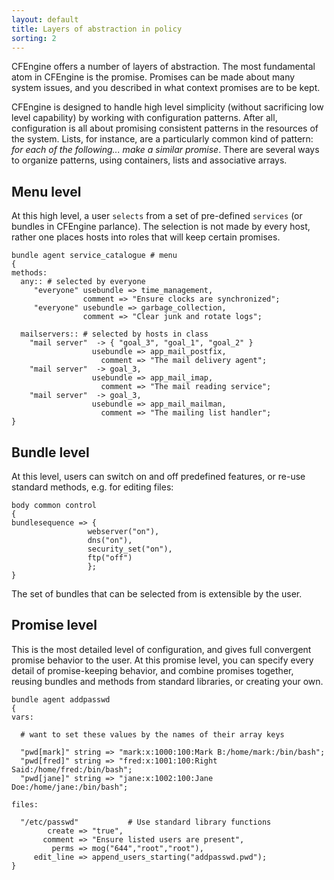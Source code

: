 ```yaml
---
layout: default
title: Layers of abstraction in policy
sorting: 2
---
```


CFEngine offers a number of layers of abstraction. The most fundamental atom
in CFEngine is the promise. Promises can be made about many system issues, and
you described in what context promises are to be kept.

CFEngine is designed to handle high level simplicity (without sacrificing low
level capability) by working with configuration patterns. After all,
configuration is all about promising consistent patterns in the resources of
the system. Lists, for instance, are a particularly common kind of pattern:
_for each of the following... make a similar promise_. There are several ways
to organize patterns, using containers, lists and associative arrays.

## Menu level

At this high level, a user `selects` from a set of pre-defined `services` (or
bundles in CFEngine parlance). The selection is not made by every host, rather
one places hosts into roles that will keep certain promises.

```cf3
bundle agent service_catalogue # menu
{
methods:
  any:: # selected by everyone
     "everyone" usebundle => time_management,
                comment => "Ensure clocks are synchronized";
     "everyone" usebundle => garbage_collection,
                comment => "Clear junk and rotate logs";

  mailservers:: # selected by hosts in class
    "mail server"  -> { "goal_3", "goal_1", "goal_2" }
                  usebundle => app_mail_postfix,
                    comment => "The mail delivery agent";
    "mail server"  -> goal_3,
                  usebundle => app_mail_imap,
                    comment => "The mail reading service";
    "mail server"  -> goal_3,
                  usebundle => app_mail_mailman,
                    comment => "The mailing list handler";
}
```

## Bundle level

At this level, users can switch on and off predefined features, or re-use
standard methods, e.g. for editing files:

```cf3
body common control
{
bundlesequence => {
                 webserver("on"),
                 dns("on"),
                 security_set("on"),
                 ftp("off")
                 };
}
```

The set of bundles that can be selected from is extensible by the user.

## Promise level

This is the most detailed level of configuration, and gives full convergent
promise behavior to the user. At this promise level, you can specify every
detail of promise-keeping behavior, and combine promises together, reusing
bundles and methods from standard libraries, or creating your own.

```cf3
bundle agent addpasswd
{
vars:

  # want to set these values by the names of their array keys

  "pwd[mark]" string => "mark:x:1000:100:Mark B:/home/mark:/bin/bash";
  "pwd[fred]" string => "fred:x:1001:100:Right Said:/home/fred:/bin/bash";
  "pwd[jane]" string => "jane:x:1002:100:Jane Doe:/home/jane:/bin/bash";

files:

  "/etc/passwd"           # Use standard library functions
        create => "true",
       comment => "Ensure listed users are present",
         perms => mog("644","root","root"),
     edit_line => append_users_starting("addpasswd.pwd");
}
```
